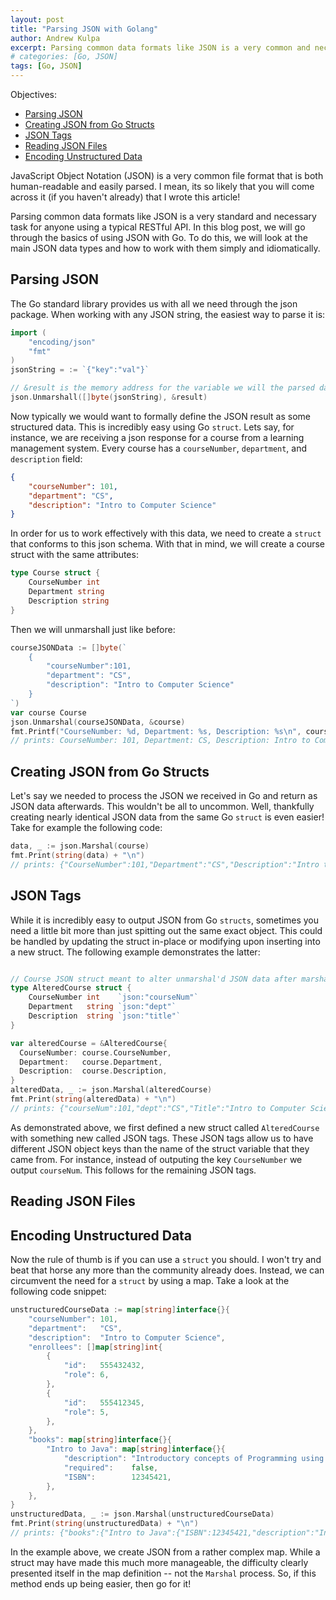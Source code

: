 ```yaml
---
layout: post
title: "Parsing JSON with Golang"
author: Andrew Kulpa
excerpt: Parsing common data formats like JSON is a very common and necessary task for anyone using a typical RESTful API. In this blog post, we will go through the basics of using JSON with Go.
# categories: [Go, JSON]
tags: [Go, JSON]
---
```


Objectives:
  * [Parsing JSON](#parsing-json)
  * [Creating JSON from Go Structs](#creating-json-from-go-structs)
  * [JSON Tags](#json-tags)
  * [Reading JSON Files](#reading-json-files)
  * [Encoding Unstructured Data](#encoding-unstructured-data)

JavaScript Object Notation (JSON) is a very common file format that is both human-readable and easily parsed. I mean, its so likely that you will come across it (if you haven't already) that I wrote this article!

Parsing common data formats like JSON is a very standard and necessary task for anyone using a typical RESTful API. In this blog post, we will go through the basics of using JSON with Go. To do this, we will look at the main JSON data types and how to work with them simply and idiomatically.


## Parsing JSON

The Go standard library provides us with all we need through the json package. When working with any JSON string, the easiest way to parse it is:

```go
import (
	"encoding/json"
	"fmt"
)
jsonString = := `{"key":"val"}`

// &result is the memory address for the variable we will the parsed data
json.Unmarshall([]byte(jsonString), &result)
```

Now typically we would want to formally define the JSON result as some structured data. This is incredibly easy using Go `struct`. Lets say, for instance, we are receiving a json response for a course from a learning management system. Every course has a `courseNumber`, `department`, and `description` field:

```json
{
    "courseNumber": 101,
    "department": "CS",
    "description": "Intro to Computer Science"
}
```

In order for us to work effectively with this data, we need to create a `struct` that conforms to this json schema. With that in mind, we will create a course struct with the same attributes:
```go
type Course struct {
    CourseNumber int
    Department string
    Description string
}
```

Then we will unmarshall just like before:
```go
courseJSONData := []byte(`
    {
        "courseNumber":101,
        "department": "CS",
        "description": "Intro to Computer Science"
    }
`)
var course Course
json.Unmarshal(courseJSONData, &course)
fmt.Printf("CourseNumber: %d, Department: %s, Description: %s\n", course.CourseNumber, course.Department, course.Description)
// prints: CourseNumber: 101, Department: CS, Description: Intro to Computer Science
```

## Creating JSON from Go Structs

Let's say we needed to process the JSON we received in Go and return as JSON data afterwards. This wouldn't be all to uncommon. Well, thankfully creating nearly identical JSON data from the same Go `struct` is even easier! Take for example the following code:

```go
data, _ := json.Marshal(course)
fmt.Print(string(data) + "\n")
// prints: {"CourseNumber":101,"Department":"CS","Description":"Intro to Computer Science"}
```

## JSON Tags
While it is incredibly easy to output JSON from Go `structs`, sometimes you need a little bit more than just spitting out the same exact object. This could be handled by updating the struct in-place or modifying upon inserting into a new struct. The following example demonstrates the latter:
```go

// Course JSON struct meant to alter unmarshal'd JSON data after marshal'ing again
type AlteredCourse struct {
	CourseNumber int    `json:"courseNum"`
	Department   string `json:"dept"`
	Description  string `json:"title"`
}

var alteredCourse = &AlteredCourse{
  CourseNumber: course.CourseNumber,
  Department:   course.Department,
  Description:  course.Description,
}
alteredData, _ := json.Marshal(alteredCourse)
fmt.Print(string(alteredData) + "\n")
// prints: {"courseNum":101,"dept":"CS","Title":"Intro to Computer Science"}
```
As demonstrated above, we first defined a new struct called `AlteredCourse` with something new called JSON tags. These JSON tags allow us to have different JSON object keys than the name of the struct variable that they came from. For instance, instead of outputing the key `CourseNumber` we output `courseNum`. This follows for the remaining JSON tags.


## Reading JSON Files 

## Encoding Unstructured Data

Now the rule of thumb is if you can use a `struct` you should. I won't try and beat that horse any more than the community already does. Instead, we can circumvent the need for a `struct` by using a map. Take a look at the following code snippet:

```go
unstructuredCourseData := map[string]interface{}{
	"courseNumber": 101,
	"department":   "CS",
	"description":  "Intro to Computer Science",
	"enrollees": []map[string]int{
		{
			"id":   555432432,
			"role": 6,
		},
		{
			"id":   555412345,
			"role": 5,
		},
	},
	"books": map[string]interface{}{
		"Intro to Java": map[string]interface{}{
			"description": "Introductory concepts of Programming using Java",
			"required":    false,
			"ISBN":        12345421,
		},
	},
}
unstructuredData, _ := json.Marshal(unstructuredCourseData)
fmt.Print(string(unstructuredData) + "\n")
// prints: {"books":{"Intro to Java":{"ISBN":12345421,"description":"Introductory concepts of Programming using Java","required":false}},"courseNumber":101,"department":"CS","description":"Intro to Computer Science","enrollees":[{"id":555432432,"role":6},{"id":555412345,"role":5}]}
```

In the example above, we create JSON from a rather complex map. While a struct may have made this much more manageable, the difficulty clearly presented itself in the map definition -- not the `Marshal` process. So, if this method ends up being easier, then go for it!


